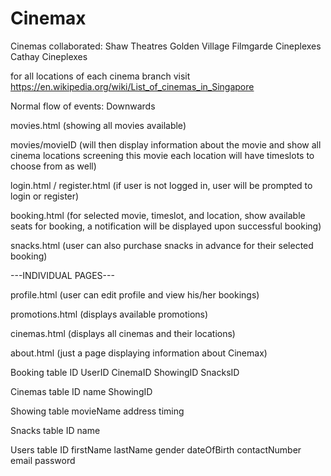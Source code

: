 # Cinemax

Cinemas collaborated:
Shaw Theatres
Golden Village
Filmgarde Cineplexes
Cathay Cineplexes

for all locations of each cinema branch visit https://en.wikipedia.org/wiki/List_of_cinemas_in_Singapore

Normal flow of events: Downwards

movies.html (showing all movies available)

movies/movieID (will then display information about the movie and show all cinema locations screening this movie
                each location will have timeslots to choose from as well)

login.html / register.html (if user is not logged in, user will be prompted to login or register)

booking.html (for selected movie, timeslot, and location, show available seats for booking, a notification will be                displayed upon successful booking)

snacks.html (user can also purchase snacks in advance for their selected booking)

---INDIVIDUAL PAGES---

profile.html (user can edit profile and view his/her bookings)

promotions.html (displays available promotions)

cinemas.html (displays all cinemas and their locations)

about.html (just a page displaying information about Cinemax)


Booking table
ID
UserID
CinemaID
ShowingID
SnacksID

Cinemas table
ID
name
ShowingID

Showing table
movieName
address
timing

Snacks table
ID
name

Users table
ID
firstName
lastName
gender
dateOfBirth
contactNumber
email
password